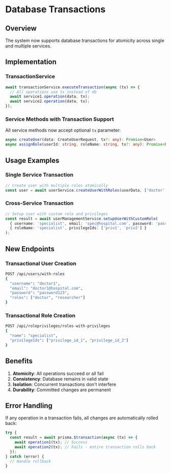 # Database Transactions

## Overview

The system now supports database transactions for atomicity across single and multiple services.

## Implementation

### TransactionService
```typescript
await transactionService.executeTransaction(async (tx) => {
  // All operations use tx instead of db
  await service1.operation(data, tx);
  await service2.operation(data, tx);
});
```

### Service Methods with Transaction Support
All service methods now accept optional `tx` parameter:
```typescript
async createUser(data: CreateUserRequest, tx?: any): Promise<User>
async assignRole(userId: string, roleName: string, tx?: any): Promise<boolean>
```

## Usage Examples

### Single Service Transaction
```typescript
// Create user with multiple roles atomically
const user = await userService.createUserWithRoles(userData, ['doctor', 'admin']);
```

### Cross-Service Transaction
```typescript
// Setup user with custom role and privileges
const result = await userManagementService.setupUserWithCustomRole(
  { username: 'specialist', email: 'spec@hospital.com', password: 'pass123' },
  { roleName: 'specialist', privilegeIds: ['priv1', 'priv2'] }
);
```

## New Endpoints

### Transactional User Creation
```bash
POST /api/users/with-roles
{
  "username": "doctor1",
  "email": "doctor1@hospital.com", 
  "password": "password123",
  "roles": ["doctor", "researcher"]
}
```

### Transactional Role Creation
```bash
POST /api/roleprivileges/roles-with-privileges
{
  "name": "specialist",
  "privilegeIds": ["privilege_id_1", "privilege_id_2"]
}
```

## Benefits

1. **Atomicity**: All operations succeed or all fail
2. **Consistency**: Database remains in valid state
3. **Isolation**: Concurrent transactions don't interfere
4. **Durability**: Committed changes are permanent

## Error Handling

If any operation in a transaction fails, all changes are automatically rolled back:
```typescript
try {
  const result = await prisma.$transaction(async (tx) => {
    await operation1(tx); // Success
    await operation2(tx); // Fails - entire transaction rolls back
  });
} catch (error) {
  // Handle rollback
}
```